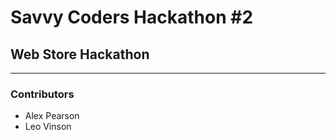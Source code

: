 # Savvy Coders Hackathon \#2
## Web Store Hackathon

---

### Contributors
+ Alex Pearson
+ Leo Vinson
